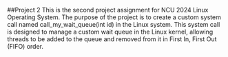 ##Project 2
This is the second project assignment for NCU 2024 Linux Operating System.
The purpose of the project is to create a custom system call named call_my_wait_queue(int id) in the Linux system. This system call is designed to manage a custom wait queue in the Linux kernel, allowing threads to be added to the queue and removed from it in First In, First Out (FIFO) order.
